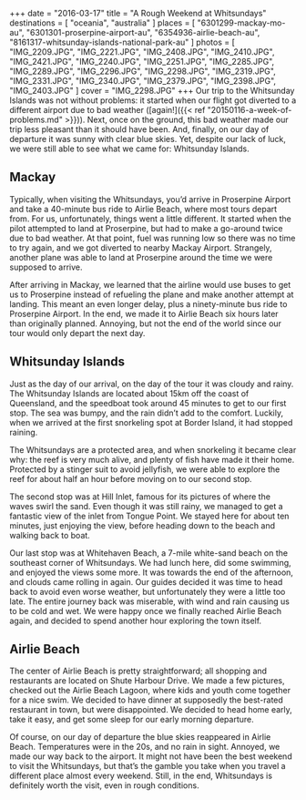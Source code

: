 +++
date    = "2016-03-17"
title   = "A Rough Weekend at Whitsundays"
destinations = [ "oceania", "australia" ]
places  = [
  "6301299-mackay-mo-au", "6301301-proserpine-airport-au",
  "6354936-airlie-beach-au", "8161317-whitsunday-islands-national-park-au"
]
photos  = [
  "IMG_2209.JPG", "IMG_2221.JPG", "IMG_2408.JPG", "IMG_2410.JPG", "IMG_2421.JPG",
  "IMG_2240.JPG", "IMG_2251.JPG", "IMG_2285.JPG", "IMG_2289.JPG", "IMG_2296.JPG",
  "IMG_2298.JPG", "IMG_2319.JPG", "IMG_2331.JPG", "IMG_2340.JPG", "IMG_2379.JPG",
  "IMG_2398.JPG", "IMG_2403.JPG"
]
cover = "IMG_2298.JPG"
+++
Our trip to the Whitsunday Islands was not without problems: it started when our flight got diverted to a different airport due to bad weather ([again!]({{< ref "20150116-a-week-of-problems.md" >}})). Next, once on the ground, this bad weather made our trip less pleasant than it should have been. And, finally, on our day of departure it was sunny with clear blue skies. Yet, despite our lack of luck, we were still able to see what we came for: Whitsunday Islands.

<!--more-->
## Mackay
Typically, when visiting the Whitsundays, you’d arrive in Proserpine Airport and take a 40-minute bus ride to Airlie Beach, where most tours depart from. For us, unfortunately, things went a little different. It started when the pilot attempted to land at Proserpine, but had to make a go-around twice due to bad weather. At that point, fuel was running low so there was no time to try again, and we got diverted to nearby Mackay Airport. Strangely, another plane was able to land at Proserpine around the time we were supposed to arrive.

After arriving in Mackay, we learned that the airline would use buses to get us to Proserpine instead of refueling the plane and make another attempt at landing. This meant an even longer delay, plus a ninety-minute bus ride to Proserpine Airport. In the end, we made it to Airlie Beach six hours later than originally planned. Annoying, but not the end of the world since our tour would only depart the next day.

## Whitsunday Islands
Just as the day of our arrival, on the day of the tour it was cloudy and rainy. The Whitsunday Islands are located about 15km off the coast of Queensland, and the speedboat took around 45 minutes to get to our first stop. The sea was bumpy, and the rain didn’t add to the comfort. Luckily, when we arrived at the first snorkeling spot at Border Island, it had stopped raining.

The Whitsundays are a protected area, and when snorkeling it became clear why: the reef is very much alive, and plenty of fish have made it their home. Protected by a stinger suit to avoid jellyfish, we were able to explore the reef for about half an hour before moving on to our second stop.

The second stop was at Hill Inlet, famous for its pictures of where the waves swirl the sand. Even though it was still rainy, we managed to get a fantastic view of the inlet from Tongue Point. We stayed here for about ten minutes, just enjoying the view, before heading down to the beach and walking back to boat.

Our last stop was at Whitehaven Beach, a 7-mile white-sand beach on the southeast corner of Whitsundays. We had lunch here, did some swimming, and enjoyed the views some more. It was towards the end of the afternoon, and clouds came rolling in again. Our guides decided it was time to head back to avoid even worse weather, but unfortunately they were a little too late. The entire journey back was miserable, with wind and rain causing us to be cold and wet. We were happy once we finally reached Airlie Beach again, and decided to spend another hour exploring the town itself.

## Airlie Beach
The center of Airlie Beach is pretty straightforward; all shopping and restaurants are located on Shute Harbour Drive. We made a few pictures, checked out the Airlie Beach Lagoon, where kids and youth come together for a nice swim. We decided to have dinner at supposedly the best-rated restaurant in town, but were disappointed. We decided to head home early, take it easy, and get some sleep for our early morning departure.

Of course, on our day of departure the blue skies reappeared in Airlie Beach. Temperatures were in the 20s, and no rain in sight. Annoyed, we made our way back to the airport. It might not have been the best weekend to visit the Whitsundays, but that’s the gamble you take when you travel a different place almost every weekend. Still, in the end, Whitsundays is definitely worth the visit, even in rough conditions.